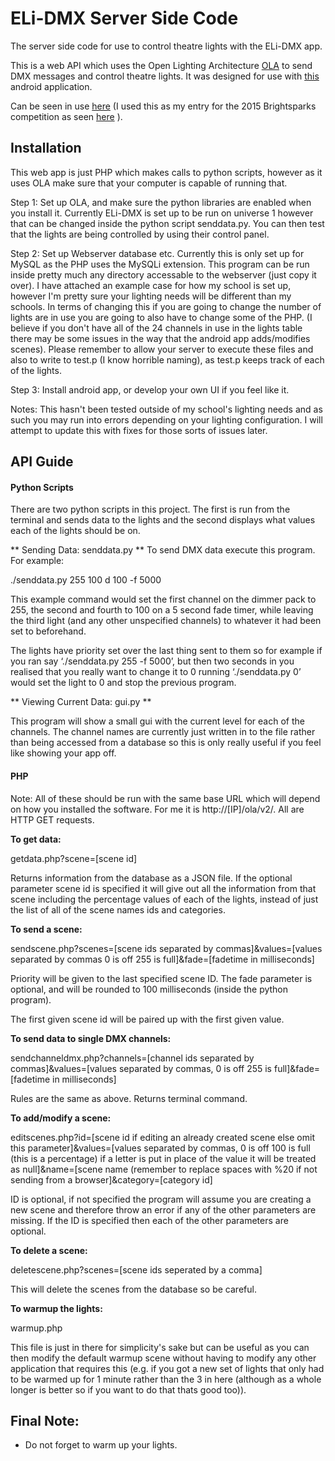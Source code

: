 # ELi-DMX Server Side Code
The server side code for use to control theatre lights with the ELi-DMX app.

This is a web API which uses the Open Lighting Architecture [OLA](https://www.openlighting.org/ola/) to send DMX messages and control theatre lights. It was designed for use with [this](https://github.com/cordwella/eli-dmx-android) android application.

Can be seen in use [here](https://www.youtube.com/watch?v=VUXlRPttL04) (I used this as my entry for the 2015 Brightsparks competition as seen [here](http://www.brightsparks.org.nz/elidmx-software/) ).

## Installation
This web app is just PHP which makes calls to python scripts, however as it uses OLA make sure that your computer is capable of running that. 

Step 1: Set up OLA, and make sure the python libraries are enabled when you install it. Currently ELi-DMX is set up to be run on universe 1 however that can be changed inside the python script senddata.py. You can then test that the lights are being controlled by using their control panel.

Step 2: Set up Webserver database etc. Currently this is only set up for MySQL as the PHP uses the MySQLi extension. This program can be run inside pretty much any directory accessable to the webserver (just copy it over). I have attached an example case for how my school is set up, however I'm pretty sure your lighting needs will be different than my schools. In terms of changing this if you are going to change the number of lights are in use you are going to also have to change some of the PHP. (I believe if you don't have all of the 24 channels in use in the lights table there may be some issues in the way that the android app adds/modifies scenes). Please remember to allow your server to execute these files and also to write to test.p (I know horrible naming), as test.p keeps track of each of the lights.

Step 3: Install android app, or develop your own UI if you feel like it.

Notes: This hasn't been tested outside of my school's lighting needs and as such you may run into errors depending on your lighting configuration. I will attempt to update this with fixes for those sorts of issues later.

## API Guide
#### Python Scripts

There are two python scripts in this project. The first is run from the terminal and sends data to the lights and the second displays what values each of the lights should be on. 

** Sending Data: senddata.py **
To send DMX data execute this program. For example:

./senddata.py 255 100 d 100 -f 5000

This example command would set the first channel on the dimmer pack to 255, the second and fourth to 100 on a 5 second fade timer, while leaving the third light  (and any other unspecified channels) to whatever it had been set to beforehand.

The lights have priority set over the last thing sent to them so for example if you ran say ‘./senddata.py 255 -f 5000’, but then two seconds in you realised that you really want to change it to 0 running ‘./senddata.py 0’ would set the light to 0 and stop the previous program.

** Viewing Current Data: gui.py **

This program will show a small gui with the current level for each of the channels. The channel names are currently just written in to the file rather than being accessed from a database so this is only really useful if you feel like showing your app off.

#### PHP

Note: All of these should be run with the same base URL which will depend on how you installed the software. For me it is http://[IP]/ola/v2/. All are HTTP GET requests.

**To get data:**

getdata.php?scene=[scene id]

Returns information from the database as a JSON file. If the optional parameter scene id is specified it will give out all the information from that scene including the percentage values of each of the lights, instead of just the list of all of the scene names ids and categories.

**To send a scene:**

sendscene.php?scenes=[scene ids separated by commas]&values=[values separated by commas 0 is off 255 is full]&fade=[fadetime in milliseconds]

Priority will be given to the last specified scene ID.
The fade parameter is optional, and will be rounded to 100 milliseconds (inside the python program). 

The first given scene id will be paired up with the first given value.


**To send data to single DMX channels:**

sendchanneldmx.php?channels=[channel ids separated by commas]&values=[values separated by commas, 0 is off 255 is full]&fade=[fadetime in milliseconds]

Rules are the same as above. Returns terminal command.

**To add/modify a scene:**

editscenes.php?id=[scene id if editing an already created scene else omit this parameter]&values=[values separated by commas, 0 is off 100 is full (this is a percentage) if a letter is put in place of the value it will be treated as null]&name=[scene name (remember to replace spaces with %20 if not sending from a browser]&category=[category id]

ID is optional, if not specified the program will assume you are creating a new scene and therefore throw an error if any of the other parameters are missing. If the ID is specified then each of the other parameters are optional.

**To delete a scene:**

deletescene.php?scenes=[scene ids seperated by a comma]

This will delete the scenes from the database so be careful.

**To warmup the lights:**

warmup.php

This file is just in there for simplicity's sake but can be useful as you can then modify the default warmup scene without having to modify any other application that requires this (e.g. if you got a new set of lights that only had to be warmed up for 1 minute rather than the 3 in here (although as a whole longer is better so if you want to do that thats good too)).

## Final Note:
* Do not forget to warm up your lights.
